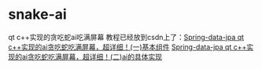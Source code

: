 # snake-ai
qt c++实现的贪吃蛇ai吃满屏幕
教程已经放到csdn上了：[Spring-data-jpa qt c++实现的ai贪吃蛇吃满屏幕，超详细！(一)基本组件](https://blog.csdn.net/livingsu/article/details/104455053)
[Spring-data-jpa qt c++实现的ai贪吃蛇吃满屏幕，超详细！(二)ai的具体实现](https://blog.csdn.net/livingsu/article/details/104456075)
